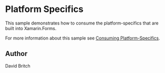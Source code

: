 Platform Specifics
==================

This sample demonstrates how to consume the platform-specifics that are built into Xamarin.Forms.

For more information about this sample see [Consuming Platform-Specifics](https://developer.xamarin.com/guides/xamarin-forms/platform-features/platform-specifics/consuming/).

Author
------

David Britch
